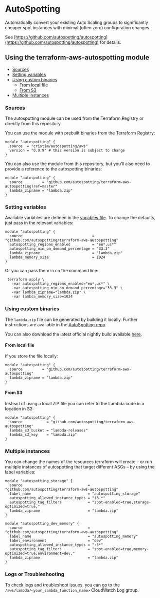 # AutoSpotting

Automatically convert your existing Auto Scaling groups to significantly cheaper spot instances with minimal (often zero) configuration changes.

See [https://github.com/autospotting/autospotting](https://github.com/autospotting/autospotting) for details.

## Using the terraform-aws-autospotting module

* [Sources](#sources)
* [Setting variables](#setting-variables)
* [Using custom binaries](#using-custom-binaries)
  * [From local file](#from-local-file)
  * [From S3](#from-s3)
* [Multiple instances](#multiple-instances)

### Sources

The autospotting module can be used from the Terraform Registry or directly from this repository.

You can use the module with prebuilt binaries from the Terraform Registry:

```hcl
module "autospotting" {
  source  = "cristim/autospotting/aws"
  version = "0.0.9" # this version is subject to change
}
```

You can also use the module from this repository, but you'll also need to provide a reference to the autospotting binaries:

```hcl
module "autospotting" {
  source         = "github.com/autospotting/terraform-aws-autospotting?ref=master"
  lambda_zipname = "lambda.zip"
}
```

### Setting variables

Available variables are defined in the [variables file](variables.tf). To change the defaults, just pass in the relevant variables:

```hcl
module "autospotting" {
  source                                = "github.com/autospotting/terraform-aws-autospotting"
  autospotting_regions_enabled          = "eu*,us*"
  autospotting_min_on_demand_percentage = "33.3"
  lambda_zipname                        = "lambda.zip"
  lambda_memory_size                    = 1024
}
```

Or you can pass them in on the command line:

``` shell
 terraform apply \
   -var autospotting_regions_enabled="eu*,us*" \
   -var autospotting_min_on_demand_percentage="33.3" \
   -var lambda_zipname="lambda.zip" \
   -var lambda_memory_size=1024
```

### Using custom binaries

The `lambda.zip` file can be generated by building it locally. Further instructions are available in the [AutoSpotting repo](https://github.com/AutoSpotting/AutoSpotting/blob/master/CUSTOM_BUILDS.md).

You can also download the latest official nightly build available [here](https://cloudprowess.s3.amazonaws.com/nightly/lambda.zip).

#### From local file

If you store the file locally:

```hcl
module "autospotting" {
  source         = "github.com/autospotting/terraform-aws-autospotting"
  lambda_zipname = "lambda.zip"
}
```

#### From S3

Instead of using a local ZIP file you can refer to the Lambda code in a location in S3:

```hcl
module "autospotting" {
  source           = "github.com/autospotting/terraform-aws-autospotting"
  lambda_s3_bucket = "lambda-releases"
  lambda_s3_key    = "lambda.zip"
}
```

### Multiple instances

You can change the names of the resources terraform will create – or run multiple instances of autospotting that target different ASGs – by using the label variables:

```hcl
module "autospotting_storage" {
  source                              = "github.com/autospotting/terraform-aws-autospotting"
  label_name                          = "autospotting_storage"
  autospotting_allowed_instance_types = "i3.*"
  autospotting_tag_filters            = "spot-enabled=true,storage-optimized=true,"
  lambda_zipname                      = "lambda.zip"
}

module "autospotting_dev_memory" {
  source                              = "github.com/autospotting/terraform-aws-autospotting"
  label_name                          = "autospotting_memory"
  label_environment                   = "dev"
  autospotting_allowed_instance_types = "r5*"
  autospotting_tag_filters            = "spot-enabled=true,memory-optimized=true,environment=dev,"
  lambda_zipname                      = "lambda.zip"
}
```

### Logs or Troubleshooting

To check logs and troubleshoot issues, you can go to the `/aws/lambda/<your_lambda_function_name>` CloudWatch Log group.
